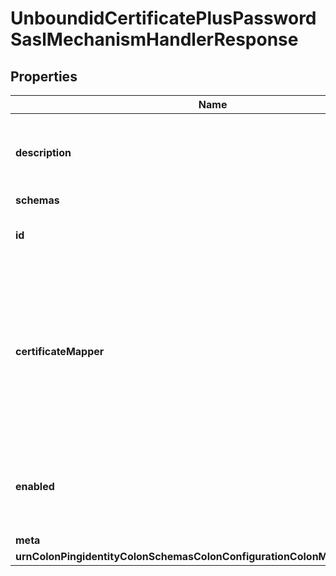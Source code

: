 

# UnboundidCertificatePlusPasswordSaslMechanismHandlerResponse


## Properties

| Name | Type | Description | Notes |
|------------ | ------------- | ------------- | -------------|
|**description** | **String** | A description for this SASL Mechanism Handler |  [optional] |
|**schemas** | **List&lt;EnumunboundidCertificatePlusPasswordSaslMechanismHandlerSchemaUrn&gt;** |  |  |
|**id** | **String** | Name of the SASL Mechanism Handler |  |
|**certificateMapper** | **String** | The certificate mapper that will be used to identify the target user based on the certificate that was presented to the server. |  |
|**enabled** | **Boolean** | Indicates whether the SASL mechanism handler is enabled for use. |  |
|**meta** | [**MetaMeta**](MetaMeta.md) |  |  [optional] |
|**urnColonPingidentityColonSchemasColonConfigurationColonMessagesColon20** | [**MetaUrnPingidentitySchemasConfigurationMessages20**](MetaUrnPingidentitySchemasConfigurationMessages20.md) |  |  [optional] |




